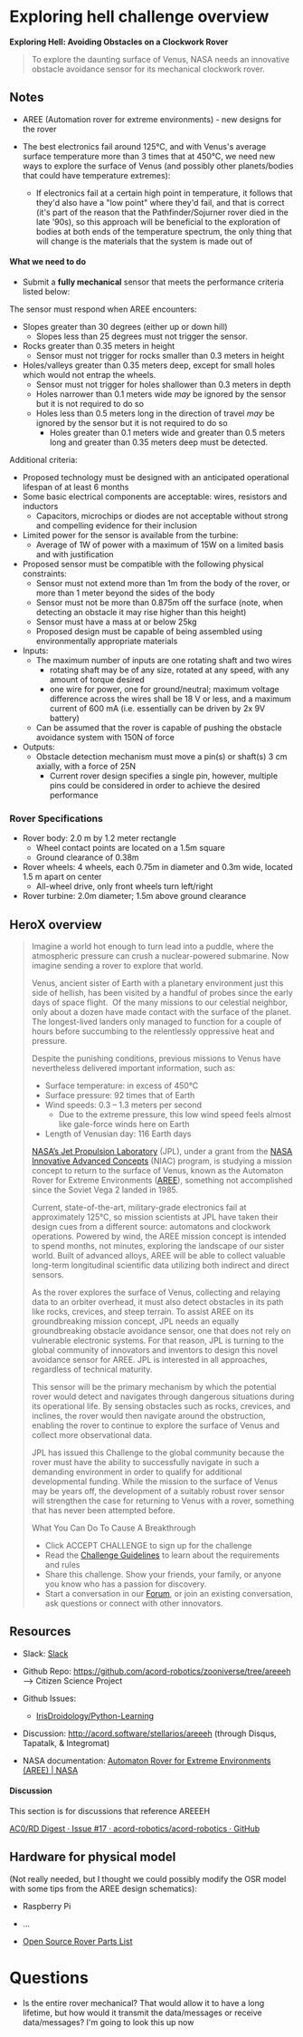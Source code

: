 # Exploring hell challenge overview

**Exploring Hell: Avoiding Obstacles on a Clockwork Rover**

> To explore the daunting surface of Venus, NASA needs an innovative obstacle avoidance sensor for its mechanical clockwork rover.

## Notes

* AREE (Automation rover for extreme environments) - new designs for the rover

* The best electronics fail around 125°C, and with Venus's average surface temperature more than 3 times that at 450°C, we need new ways to explore the surface of Venus (and possibly other planets/bodies that could have temperature extremes):
  
  * If electronics fail at a certain high point in temperature, it follows that they'd also have a "low point" where they'd fail, and that is correct (it's part of the reason that the Pathfinder/Sojurner rover died in the late '90s), so this approach will be beneficial to the exploration of bodies at both ends of the temperature spectrum, the only thing that will change is the materials that the system is made out of 

#### What we need to do

* Submit a **fully mechanical** sensor that meets the performance criteria listed below:

The sensor must respond when AREE encounters:

- Slopes greater than 30 degrees (either up or down hill)
  - Slopes less than 25 degrees must not trigger the sensor.
- Rocks greater than 0.35 meters in height
  - Sensor must not trigger for rocks smaller than 0.3 meters in height
- Holes/valleys greater than 0.35 meters deep, except for small holes which would not entrap the wheels.
  - Sensor must not trigger for holes shallower than 0.3 meters in depth
  - Holes narrower than 0.1 meters wide *may* be ignored by the sensor but it is not required to do so
  - Holes less than 0.5 meters long in the direction of travel *may* be ignored by the sensor but it is not required to do so
    - Holes greater than 0.1 meters wide and greater than 0.5 meters long and greater than 0.35 meters deep must be detected.

Additional criteria:

- Proposed technology must be designed with an anticipated operational lifespan of at least 6 months
- Some basic electrical components are acceptable: wires, resistors and inductors
  - Capacitors, microchips or diodes are not acceptable without strong and compelling evidence for their inclusion
- Limited power for the sensor is available from the turbine:
  - Average of 1W of power with a maximum of 15W on a limited basis and with justification
- Proposed sensor must be compatible with the following physical constraints:
  - Sensor must not extend more than 1m from the body of the rover, or more than 1 meter beyond the sides of the body
  - Sensor must not be more than 0.875m off the surface (note, when detecting an obstacle it may rise higher than this height)
  - Sensor must have a mass at or below 25kg
  - Proposed design must be capable of being assembled using environmentally appropriate materials
- Inputs:
  - The maximum number of inputs are one rotating shaft and two wires
    - rotating shaft may be of any size, rotated at any speed, with any amount of torque desired
    - one wire for power, one for ground/neutral; maximum voltage difference across the wires shall be 18 V or less, and a maximum current of 600 mA (i.e. essentially can be driven by 2x 9V battery)
  - Can be assumed that the rover is capable of pushing the obstacle avoidance system with 150N of force
- Outputs:
  - Obstacle detection mechanism must move a pin(s) or shaft(s) 3 cm axially, with a force of 25N
    - Current rover design specifies a single pin, however, multiple pins could be considered in order to achieve the desired performance

### Rover Specifications

- Rover body: 2.0 m by 1.2 meter rectangle
  - Wheel contact points are located on a 1.5m square
  - Ground clearance of 0.38m
- Rover wheels: 4 wheels, each 0.75m in diameter and 0.3m wide, located 1.5 m apart on center
  - All-wheel drive, only front wheels turn left/right
- Rover turbine: 2.0m diameter; 1.5m above ground clearance

## HeroX overview

> Imagine a world hot enough to turn lead into a puddle, where the atmospheric pressure can crush a nuclear-powered submarine. Now imagine sending a rover to explore that world.
> 
> Venus, ancient sister of Earth with a planetary environment just this side of hellish, has been visited by a handful of probes since the early days of space flight.  Of the many missions to our celestial neighbor, only about a dozen have made contact with the surface of the planet. The longest-lived landers only managed to function for a couple of hours before succumbing to the relentlessly oppressive heat and pressure.
> 
> Despite the punishing conditions, previous missions to Venus have nevertheless delivered important information, such as:
> 
> - Surface temperature: in excess of 450°C
> - Surface pressure: 92 times that of Earth
> - Wind speeds: 0.3 – 1.3 meters per second
>   - Due to the extreme pressure, this low wind speed feels almost like gale-force winds here on Earth
> - Length of Venusian day: 116 Earth days
> 
> [<u>NASA’s Jet Propulsion Laboratory</u>](https://www.jpl.nasa.gov/) (JPL), under a grant from the [<u>NASA Innovative Advanced Concepts</u>](https://www.nasa.gov/directorates/spacetech/niac/index.html) (NIAC) program, is studying a mission concept to return to the surface of Venus, known as the Automaton Rover for Extreme Environments ([<u>AREE</u>](https://www.nasa.gov/feature/automaton-rover-for-extreme-environments-aree)), something not accomplished since the Soviet Vega 2 landed in 1985.
> 
> Current, state-of-the-art, military-grade electronics fail at approximately 125°C, so mission scientists at JPL have taken their design cues from a different source: automatons and clockwork operations. Powered by wind, the AREE mission concept is intended to spend months, not minutes, exploring the landscape of our sister world. Built of advanced alloys, AREE will be able to collect valuable long-term longitudinal scientific data utilizing both indirect and direct sensors.
> 
> As the rover explores the surface of Venus, collecting and relaying data to an orbiter overhead, it must also detect obstacles in its path like rocks, crevices, and steep terrain. To assist AREE on its groundbreaking mission concept, JPL needs an equally groundbreaking obstacle avoidance sensor, one that does not rely on vulnerable electronic systems. For that reason, JPL is turning to the global community of innovators and inventors to design this novel avoidance sensor for AREE. JPL is interested in all approaches, regardless of technical maturity.
> 
> This sensor will be the primary mechanism by which the potential rover would detect and navigates through dangerous situations during its operational life. By sensing obstacles such as rocks, crevices, and inclines, the rover would then navigate around the obstruction, enabling the rover to continue to explore the surface of Venus and collect more observational data.
> 
> JPL has issued this Challenge to the global community because the rover must have the ability to successfully navigate in such a demanding environment in order to qualify for additional developmental funding. While the mission to the surface of Venus may be years off, the development of a suitably robust rover sensor will strengthen the case for returning to Venus with a rover, something that has never been attempted before.
> 
> What You Can Do To Cause A Breakthrough
> 
> - Click ACCEPT CHALLENGE to sign up for the challenge
> - Read the [Challenge Guidelines](https://www.herox.com/VenusRover/guidelines) to learn about the requirements and rules
> - Share this challenge. Show your friends, your family, or anyone you know who has a passion for discovery.
> - Start a conversation in our [Forum](https://www.herox.com/VenusRover/forum), or join an existing conversation, ask questions or connect with other innovators.

## Resources

* Slack: [Slack](https://acordrobotics.slack.com/archives/CS39V735K/p1586394574000500)

* Github Repo: https://github.com/acord-robotics/zooniverse/tree/areeeh --> Citizen Science Project

* Github Issues:
  
  * [IrisDroidology/Python-Learning](https://github.com/irisdroidology/python-learning/issues/18)

* Discussion: http://acord.software/stellarios/areeeh (through Disqus, Tapatalk, & Integromat)

* NASA documentation: [Automaton Rover for Extreme Environments (AREE) | NASA](https://www.nasa.gov/feature/automaton-rover-for-extreme-environments-aree/)

#### Discussion

This section is for discussions that reference AREEEH

[AC0/RD Digest · Issue #17 · acord-robotics/acord-robotics · GitHub](https://github.com/acord-robotics/acord-robotics/issues/17)

## Hardware for physical model

(Not really needed, but I thought we could possibly modify the OSR model with some tips from the AREE design schematics):

* Raspberry Pi

* ...

* [Open Source Rover Parts List](https://github.com/nasa-jpl/open-source-rover)

# Questions

* Is the entire rover mechanical? That would allow it to have a long lifetime, but how would it transmit the data/messages or receive data/messages? I'm going to look this up now
